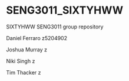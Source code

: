 # SENG3011_SIXTYHWW
SIXTYHWW SENG3011 group repository

Daniel Ferraro z5204902

Joshua Murray z

Niki Singh z

Tim Thacker z
